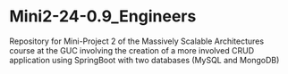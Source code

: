 # Mini2-24-0.9_Engineers
Repository for Mini-Project 2 of the Massively Scalable Architectures course at the GUC involving the creation of a more involved CRUD application using SpringBoot with two databases (MySQL and MongoDB)
